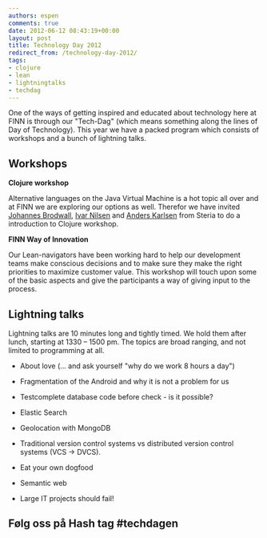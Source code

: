 ```yaml
---
authors: espen
comments: true
date: 2012-06-12 08:43:19+00:00
layout: post
title: Technology Day 2012
redirect_from: /technology-day-2012/
tags:
- clojure
- lean
- lightningtalks
- techdag
---
```


One of the ways of getting inspired and educated about technology here at FINN is through our "Tech-Dag" (which means something along the lines of Day of Technology). This year we have a packed program which consists of workshops and a bunch of lightning talks.


## Workshops


**Clojure workshop**

Alternative languages on the Java Virtual Machine is a hot topic all over and at FINN we are exploring our options as well. Therefor we have invited [Johannes Brodwall](https://twitter.com/jhannes), [Ivar Nilsen](http://twitter.com/ivarni) and [Anders Karlsen](http://twitter.com/anderskar) from Steria to do a introduction to Clojure workshop.

**FINN Way of Innovation**

Our Lean-navigators have been working hard to help our development teams make conscious decisions and to make sure they make the right priorities to maximize customer value. This workshop will touch upon some of the basic aspects and give the participants a way of giving input to the process.


## Lightning talks


Lightning talks are 10 minutes long and tightly timed. We hold them after lunch, starting at 1330 – 1500 pm. The topics are broad ranging, and not limited to programming at all.




  * About love (... and ask yourself "why do we work 8 hours a day")


  * Fragmentation of the Android and why it is not a problem for us


  * Testcomplete database code before check - is it possible?


  * Elastic Search


  * Geolocation with MongoDB


  * Traditional version control systems vs distributed version control systems (VCS -> DVCS).


  * Eat your own dogfood


  * Semantic web


  * Large IT projects should fail!




## Følg oss på Hash tag #techdagen




